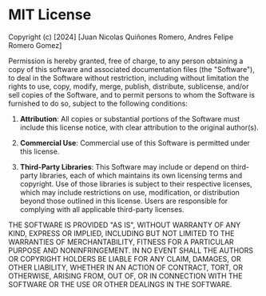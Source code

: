 # MIT License

Copyright (c) [2024] [Juan Nicolas Quiñones Romero, Andres Felipe Romero Gomez]

Permission is hereby granted, free of charge, to any person obtaining a copy of this software and associated documentation files (the "Software"), to deal in the Software without restriction, including without limitation the rights to use, copy, modify, merge, publish, distribute, sublicense, and/or sell copies of the Software, and to permit persons to whom the Software is furnished to do so, subject to the following conditions:

1. **Attribution**: All copies or substantial portions of the Software must include this license notice, with clear attribution to the original author(s).

2. **Commercial Use**: Commercial use of this Software is permitted under this license.

3. **Third-Party Libraries**: This Software may include or depend on third-party libraries, each of which maintains its own licensing terms and copyright. Use of those libraries is subject to their respective licenses, which may include restrictions on use, modification, or distribution beyond those outlined in this license. Users are responsible for complying with all applicable third-party licenses.

THE SOFTWARE IS PROVIDED "AS IS", WITHOUT WARRANTY OF ANY KIND, EXPRESS OR IMPLIED, INCLUDING BUT NOT LIMITED TO THE WARRANTIES OF MERCHANTABILITY, FITNESS FOR A PARTICULAR PURPOSE AND NONINFRINGEMENT. IN NO EVENT SHALL THE AUTHORS OR COPYRIGHT HOLDERS BE LIABLE FOR ANY CLAIM, DAMAGES, OR OTHER LIABILITY, WHETHER IN AN ACTION OF CONTRACT, TORT, OR OTHERWISE, ARISING FROM, OUT OF, OR IN CONNECTION WITH THE SOFTWARE OR THE USE OR OTHER DEALINGS IN THE SOFTWARE.

